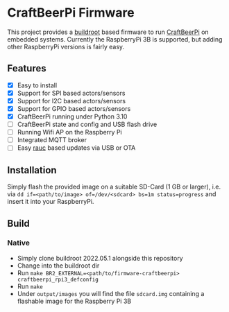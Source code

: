 # CraftBeerPi Firmware

This project provides a [buildroot](https://buildroot.org) based firmware to run
[CraftBeerPi](https://github.com/craftbeerpi/craftbeerpi4) on embedded systems. Currently
the RaspberryPi 3B is supported, but adding other RaspberryPi versions is fairly easy.

## Features

- [x] Easy to install 
- [x] Support for SPI based actors/sensors
- [x] Support for I2C based actors/sensors
- [x] Support for GPIO based actors/sensors
- [x] CraftBeerPi running under Python 3.10
- [ ] CraftBeerPi state and config and USB flash drive
- [ ] Running Wifi AP on the Raspberry Pi
- [ ] Integrated MQTT broker
- [ ] Easy [rauc](https://rauc.io/) based updates via USB or OTA

## Installation

Simply flash the provided image on a suitable SD-Card (1 GB or larger),
i.e. via `dd if=<path/to/image> of=/dev/<sdcard> bs=1m status=progress`
and insert it into your RaspberryPi.

## Build

### Native

* Simply clone buildroot 2022.05.1 alongside this repository
* Change into the buildroot dir
* Run `make BR2_EXTERNAL=<path/to/firmware-craftbeerpi> craftbeerpi_rpi3_defconfig`
* Run `make`
* Under `output/images` you will find the file `sdcard.img` containing a flashable image
  for the Raspberry Pi 3B
